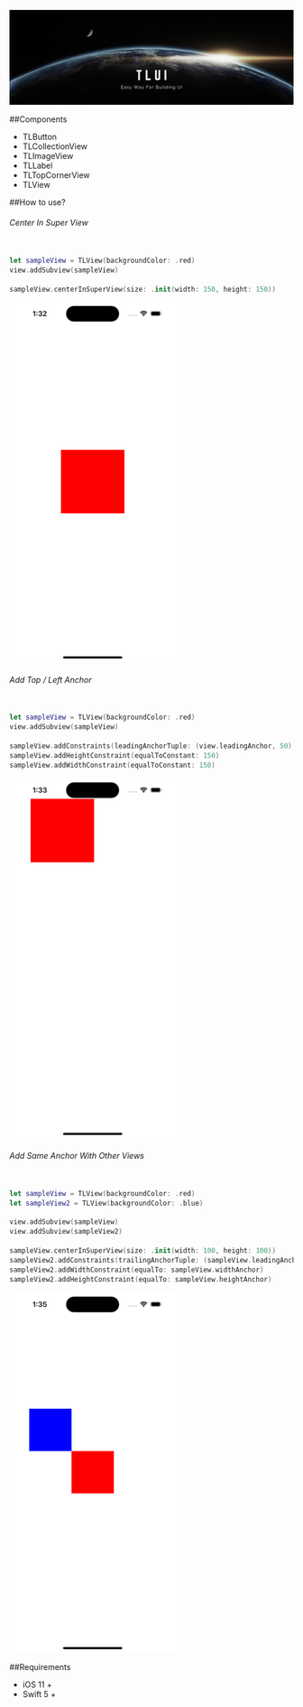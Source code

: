 ![](https://github.com/t19960804/TLUI/blob/main/Sources/TLUI/Resources/Banner_2.png)

##Components

* TLButton
* TLCollectionView
* TLImageView
* TLLabel
* TLTopCornerView
* TLView

##How to use?

###### Center In Super View
```swift

let sampleView = TLView(backgroundColor: .red)
view.addSubview(sampleView)

sampleView.centerInSuperView(size: .init(width: 150, height: 150))

```
![Demo](https://github.com/t19960804/TLUI/blob/main/Sources/TLUI/Resources/Demo1.png)

###### Add Top / Left Anchor
```swift

let sampleView = TLView(backgroundColor: .red)
view.addSubview(sampleView)

sampleView.addConstraints(leadingAnchorTuple: (view.leadingAnchor, 50), topAnchorTuple: (view.topAnchor, 50))
sampleView.addHeightConstraint(equalToConstant: 150)
sampleView.addWidthConstraint(equalToConstant: 150)

```
![Demo](https://github.com/t19960804/TLUI/blob/main/Sources/TLUI/Resources/Demo2.png)
###### Add Same Anchor With Other Views
```swift

let sampleView = TLView(backgroundColor: .red)
let sampleView2 = TLView(backgroundColor: .blue)

view.addSubview(sampleView)
view.addSubview(sampleView2)

sampleView.centerInSuperView(size: .init(width: 100, height: 100))
sampleView2.addConstraints(trailingAnchorTuple: (sampleView.leadingAnchor, 0) ,bottomAnchorTuple: (sampleView.topAnchor, 0))
sampleView2.addWidthConstraint(equalTo: sampleView.widthAnchor)
sampleView2.addHeightConstraint(equalTo: sampleView.heightAnchor)

```
![Demo](https://github.com/t19960804/TLUI/blob/main/Sources/TLUI/Resources/Demo3.png)

##Requirements

* iOS 11 +
* Swift 5 +
